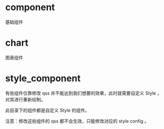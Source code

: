 # component 

基础组件

# chart

图表组件

# style_component

有些组件仅靠修改 qss 并不能达到我们想要的效果，此时就需要自定义 Style ，对其进行重新绘制。

此目录下的组件都是自定义 Style 的组件。

注意：修改这些组件的 qss 都不会生效，只能修改对应的 style config 。